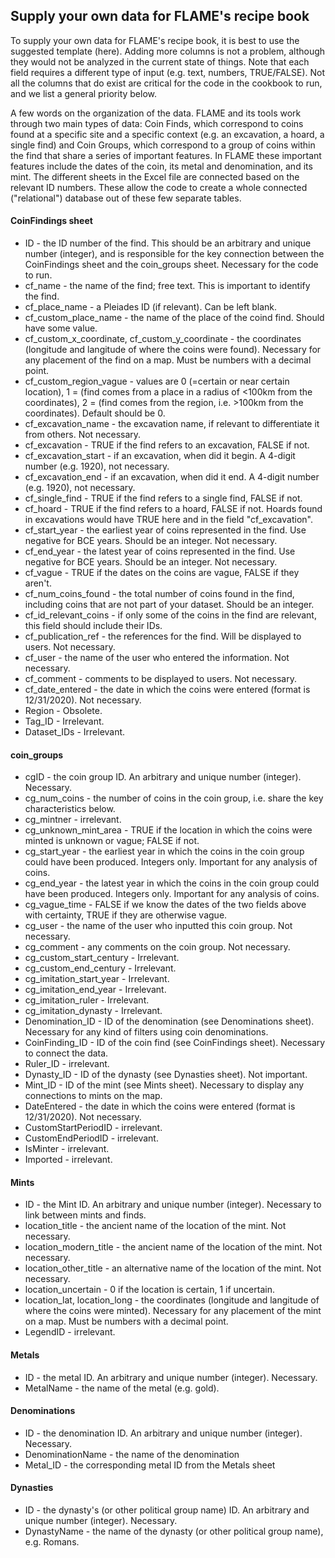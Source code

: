 ## Supply your own data for FLAME's recipe book
To supply your own data for FLAME's recipe book, it is best to use the suggested template (here). Adding more columns is not a problem, although they would not be analyzed in the current state of things. Note that each field requires a different type of input (e.g. text, numbers, TRUE/FALSE). Not all the columns that do exist are critical for the code in the cookbook to run, and we list a general priority below. 

A few words on the organization of the data. FLAME and its tools work through two main types of data: Coin Finds, which correspond to coins found at a specific site and a specific context (e.g. an excavation, a hoard, a single find) and Coin Groups, which correspond to a group of coins within the find that share a series of important features. In FLAME these important features include the dates of the coin, its metal and denomination, and its mint. The different sheets in the Excel file are connected based on the relevant ID numbers. These allow the code to create a whole connected ("relational") database out of these few separate tables.

#### CoinFindings sheet
* ID - the ID number of the find. This should be an arbitrary and unique number (integer), and is responsible for the key connection between the CoinFindings sheet and the coin_groups sheet. Necessary for the code to run. 
* cf_name - the name of the find; free text. This is important to identify the find. 
* cf_place_name - a Pleiades ID (if relevant). Can be left blank.
* cf_custom_place_name - the name of the place of the coind find. Should have some value. 
* cf_custom_x_coordinate, cf_custom_y_coordinate - the coordinates (longitude and langitude of where the coins were found). Necessary for any placement of the find on a map. Must be numbers with a decimal point.  
* cf_custom_region_vague - values are 0 (=certain or near certain location), 1 = (find comes from a place in a radius of <100km from the coordinates), 2 = (find comes from the region, i.e. >100km from the coordinates). Default should be 0. 
* cf_excavation_name - the excavation name, if relevant to differentiate it from others. Not necessary. 
* cf_excavation - TRUE if the find refers to an excavation, FALSE if not.
* cf_excavation_start - if an excavation, when did it begin. A 4-digit number (e.g. 1920), not necessary.
* cf_excavation_end - if an excavation, when did it end. A 4-digit number (e.g. 1920), not necessary.
* cf_single_find - TRUE if the find refers to a single find, FALSE if not.
* cf_hoard - TRUE if the find refers to a hoard, FALSE if not. Hoards found in excavations would have TRUE here and in the field "cf_excavation". 
* cf_start_year - the earliest year of coins represented in the find. Use negative for BCE years. Should be an integer. Not necessary. 
* cf_end_year - the latest year of coins represented in the find.  Use negative for BCE years. Should be an integer. Not necessary. 
* cf_vague - TRUE if the dates on the coins are vague, FALSE if they aren't. 
* cf_num_coins_found - the total number of coins found in the find, including coins that are not part of your dataset. Should be an integer. 
* cf_id_relevant_coins - if only some of the coins in the find are relevant, this field should include their IDs. 
* cf_publication_ref - the references for the find. Will be displayed to users. Not necessary.
* cf_user - the name of the user who entered the information. Not necessary. 
* cf_comment - comments to be displayed to users. Not necessary. 
* cf_date_entered - the date in which the coins were entered (format is 12/31/2020). Not necessary. 
* Region - Obsolete. 
* Tag_ID - Irrelevant. 
* Dataset_IDs - Irrelevant.

#### coin_groups
* cgID - the coin group ID. An arbitrary and unique number (integer). Necessary.
* cg_num_coins - the number of coins in the coin group, i.e. share the key characteristics below.
* cg_mintner - irrelevant. 
* cg_unknown_mint_area - TRUE if the location in which the coins were minted is unknown or vague; FALSE if not. 
* cg_start_year - the earliest year in which the coins in the coin group could have been produced. Integers only. Important for any analysis of coins. 
* cg_end_year - the latest year in which the coins in the coin group could have been produced. Integers only. Important for any analysis of coins. 
* cg_vague_time - FALSE if we know the dates of the two fields above with certainty, TRUE if they are otherwise vague. 
* cg_user - the name of the user who inputted this coin group. Not necessary. 
* cg_comment - any comments on the coin group. Not necessary.
* cg_custom_start_century - Irrelevant.
* cg_custom_end_century - Irrelevant.
* cg_imitation_start_year - Irrelevant.
* cg_imitation_end_year - Irrelevant.
* cg_imitation_ruler - Irrelevant.
* cg_imitation_dynasty - Irrelevant.
* Denomination_ID - ID of the denomination (see Denominations sheet). Necessary for any kind of filters using coin denominations.
* CoinFinding_ID - ID of the coin find (see CoinFindings sheet). Necessary to connect the data. 
* Ruler_ID - irrelevant.
* Dynasty_ID - ID of the dynasty (see Dynasties sheet). Not important. 
* Mint_ID - ID of the mint (see Mints sheet). Necessary to display any connections to mints on the map. 
* DateEntered - the date in which the coins were entered (format is 12/31/2020). Not necessary. 
* CustomStartPeriodID - irrelevant. 
* CustomEndPeriodID - irrelevant.
* IsMinter - irrelevant.
* Imported - irrelevant.

#### Mints
* ID - the Mint ID. An arbitrary and unique number (integer). Necessary to link between mints and finds.
* location_title - the ancient name of the location of the mint. Not necessary.
* location_modern_title - the ancient name of the location of the mint. Not necessary.
* location_other_title - an alternative name of the location of the mint. Not necessary.
* location_uncertain - 0 if the location is certain, 1 if uncertain. 
* location_lat, location_long - the coordinates (longitude and langitude of where the coins were minted). Necessary for any placement of the mint on a map. Must be numbers with a decimal point.  
* LegendID - irrelevant. 

#### Metals
* ID - the metal ID. An arbitrary and unique number (integer). Necessary.
* MetalName - the name of the metal (e.g. gold).

#### Denominations
* ID - the denomination ID. An arbitrary and unique number (integer). Necessary.
* DenominationName - the name of the denomination
* Metal_ID - the corresponding metal ID from the Metals sheet

#### Dynasties
* ID - the dynasty's (or other political group name) ID. An arbitrary and unique number (integer). Necessary.
* DynastyName - the name of the dynasty (or other political group name), e.g. Romans.


